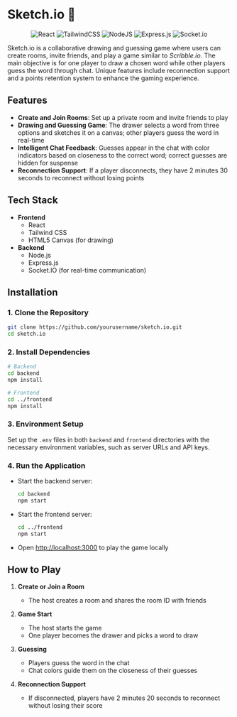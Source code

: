 # Sketch.io 🎨

<div align="center">

![React](https://img.shields.io/badge/React-20232A?style=for-the-badge&logo=react&logoColor=61DAFB)
![TailwindCSS](https://img.shields.io/badge/Tailwind_CSS-38B2AC?style=for-the-badge&logo=tailwind-css&logoColor=white)
![NodeJS](https://img.shields.io/badge/Node.js-43853D?style=for-the-badge&logo=node.js&logoColor=white)
![Express.js](https://img.shields.io/badge/Express.js-404D59?style=for-the-badge)
![Socket.io](https://img.shields.io/badge/Socket.io-010101?style=for-the-badge&logo=socket.io&logoColor=white)

</div>

Sketch.io is a collaborative drawing and guessing game where users can create rooms, invite friends, and play a game similar to *Scribble.io*. The main objective is for one player to draw a chosen word while other players guess the word through chat. Unique features include reconnection support and a points retention system to enhance the gaming experience.

## Features

- **Create and Join Rooms**: Set up a private room and invite friends to play
- **Drawing and Guessing Game**: The drawer selects a word from three options and sketches it on a canvas; other players guess the word in real-time
- **Intelligent Chat Feedback**: Guesses appear in the chat with color indicators based on closeness to the correct word; correct guesses are hidden for suspense
- **Reconnection Support**: If a player disconnects, they have 2 minutes 30 seconds to reconnect without losing points

## Tech Stack

- **Frontend**
  - React
  - Tailwind CSS
  - HTML5 Canvas (for drawing)
- **Backend**
  - Node.js
  - Express.js
  - Socket.IO (for real-time communication)

## Installation

### 1. Clone the Repository
```bash
git clone https://github.com/yourusername/sketch.io.git
cd sketch.io
```

### 2. Install Dependencies
```bash
# Backend
cd backend
npm install

# Frontend
cd ../frontend
npm install
```

### 3. Environment Setup
Set up the `.env` files in both `backend` and `frontend` directories with the necessary environment variables, such as server URLs and API keys.

### 4. Run the Application
- Start the backend server:
  ```bash
  cd backend
  npm start
  ```
- Start the frontend server:
  ```bash
  cd ../frontend
  npm start
  ```
- Open [http://localhost:3000](http://localhost:3000) to play the game locally

## How to Play

1. **Create or Join a Room**
   - The host creates a room and shares the room ID with friends

2. **Game Start**
   - The host starts the game
   - One player becomes the drawer and picks a word to draw

3. **Guessing**
   - Players guess the word in the chat
   - Chat colors guide them on the closeness of their guesses

4. **Reconnection Support**
   - If disconnected, players have 2 minutes 20 seconds to reconnect without losing their score
